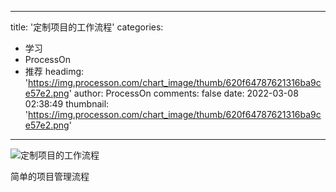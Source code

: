 
---
title: '定制项目的工作流程'
categories: 
 - 学习
 - ProcessOn
 - 推荐
headimg: 'https://img.processon.com/chart_image/thumb/620f64787621316ba9ce57e2.png'
author: ProcessOn
comments: false
date: 2022-03-08 02:38:49
thumbnail: 'https://img.processon.com/chart_image/thumb/620f64787621316ba9ce57e2.png'
---

<div>   
<img class="thumb" alt="定制项目的工作流程" src="https://img.processon.com/chart_image/thumb/620f64787621316ba9ce57e2.png" referrerpolicy="no-referrer">
<p>简单的项目管理流程</p>  
</div>
            